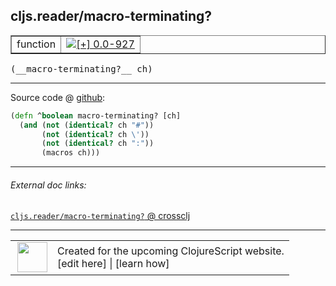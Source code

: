 ## cljs.reader/macro-terminating?



 <table border="1">
<tr>
<td>function</td>
<td><a href="https://github.com/cljsinfo/cljs-api-docs/tree/0.0-927"><img valign="middle" alt="[+] 0.0-927" title="Added in 0.0-927" src="https://img.shields.io/badge/+-0.0--927-lightgrey.svg"></a> </td>
</tr>
</table>


 <samp>
(__macro-terminating?__ ch)<br>
</samp>

---







Source code @ [github](https://github.com/clojure/clojurescript/blob/r1.7.122/src/main/cljs/cljs/reader.cljs#L73-L77):

```clj
(defn ^boolean macro-terminating? [ch]
  (and (not (identical? ch "#"))
       (not (identical? ch \'))
       (not (identical? ch ":"))
       (macros ch)))
```

<!--
Repo - tag - source tree - lines:

 <pre>
clojurescript @ r1.7.122
└── src
    └── main
        └── cljs
            └── cljs
                └── <ins>[reader.cljs:73-77](https://github.com/clojure/clojurescript/blob/r1.7.122/src/main/cljs/cljs/reader.cljs#L73-L77)</ins>
</pre>

-->

---



###### External doc links:

[`cljs.reader/macro-terminating?` @ crossclj](http://crossclj.info/fun/cljs.reader.cljs/macro-terminating%3F.html)<br>

---

 <table>
<tr><td>
<img valign="middle" align="right" width="48px" src="http://i.imgur.com/Hi20huC.png">
</td><td>
Created for the upcoming ClojureScript website.<br>
[edit here] | [learn how]
</td></tr></table>

[edit here]:https://github.com/cljsinfo/cljs-api-docs/blob/master/cljsdoc/cljs.reader/macro-terminatingQMARK.cljsdoc
[learn how]:https://github.com/cljsinfo/cljs-api-docs/wiki/cljsdoc-files

<!--

This information was too distracting to show to readers, but I'll leave it
commented here since it is helpful to:

- pretty-print the data used to generate this document
- and show how to retrieve that data



The API data for this symbol:

```clj
{:return-type boolean,
 :ns "cljs.reader",
 :name "macro-terminating?",
 :signature ["[ch]"],
 :history [["+" "0.0-927"]],
 :type "function",
 :full-name-encode "cljs.reader/macro-terminatingQMARK",
 :source {:code "(defn ^boolean macro-terminating? [ch]\n  (and (not (identical? ch \"#\"))\n       (not (identical? ch \\'))\n       (not (identical? ch \":\"))\n       (macros ch)))",
          :title "Source code",
          :repo "clojurescript",
          :tag "r1.7.122",
          :filename "src/main/cljs/cljs/reader.cljs",
          :lines [73 77]},
 :full-name "cljs.reader/macro-terminating?"}

```

Retrieve the API data for this symbol:

```clj
;; from Clojure REPL
(require '[clojure.edn :as edn])
(-> (slurp "https://raw.githubusercontent.com/cljsinfo/cljs-api-docs/catalog/cljs-api.edn")
    (edn/read-string)
    (get-in [:symbols "cljs.reader/macro-terminating?"]))
```

-->
